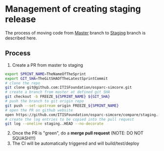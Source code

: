# Management of creating staging release

The process of moving code from [Master](https://github.com/ITISFoundation/osparc-simcore/tree/master) branch to [Staging](https://github.com/ITISFoundation/osparc-simcore/tree/staging) branch is described here.

## Process

1. Create a PR from master to staging

```bash
export SPRINT_NAME=TheNameOfTheSprint
export GIT_SHA=TheGitSHAOfTheLatestSprintCommit
# clone the repo
git clone git@github.com:ITISFoundation/osparc-simcore.git
# create a branch from master at defined git SHA
git checkout -b FREEZE_${SPRINT_NAME} ${GIT_SHA}
# push the branch to git origin repo
git push --set-upstream origin FREEZE_${SPRINT_NAME}
# open the PR on github website
open https://github.com/ITISFoundation/osparc-simcore/compare/staging...FREEZE_${SPRINT_NAME}?expand=1&title=FREEZE_${SPRINT_NAME}
# create the log entries to be copied into the pull request
git log --oneline staging..HEAD --no-decorate
```

2. Once the PR is "green", do a **merge pull request** (NOTE: DO NOT SQUASH!!!)
3. The CI will be automatically triggered and will build/test/deploy
